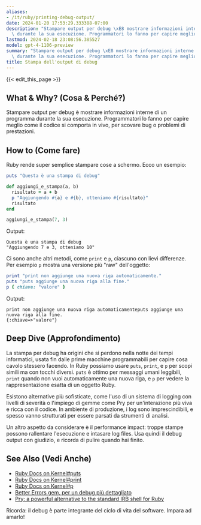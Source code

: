```yaml
---
aliases:
- /it/ruby/printing-debug-output/
date: 2024-01-20 17:53:29.333388-07:00
description: "Stampare output per debug \xE8 mostrare informazioni interne di un programma\
  \ durante la sua esecuzione. Programmatori lo fanno per capire meglio come il\u2026"
lastmod: 2024-02-18 23:08:56.385527
model: gpt-4-1106-preview
summary: "Stampare output per debug \xE8 mostrare informazioni interne di un programma\
  \ durante la sua esecuzione. Programmatori lo fanno per capire meglio come il\u2026"
title: Stampa dell'output di debug
---
```


{{< edit_this_page >}}

## What & Why? (Cosa & Perché?)
Stampare output per debug è mostrare informazioni interne di un programma durante la sua esecuzione. Programmatori lo fanno per capire meglio come il codice si comporta in vivo, per scovare bug o problemi di prestazioni.

## How to (Come fare)
Ruby rende super semplice stampare cose a schermo. Ecco un esempio:

```Ruby
puts "Questa è una stampa di debug"

def aggiungi_e_stampa(a, b)
  risultato = a + b
  p "Aggiungendo #{a} e #{b}, otteniamo #{risultato}"
  risultato
end

aggiungi_e_stampa(7, 3)
```

Output:
```
Questa è una stampa di debug
"Aggiungendo 7 e 3, otteniamo 10"
```

Ci sono anche altri metodi, come `print` e `p`, ciascuno con lievi differenze. Per esempio `p` mostra una versione più "raw" dell'oggetto:

```Ruby
print "print non aggiunge una nuova riga automaticamente."
puts "puts aggiunge una nuova riga alla fine."
p { chiave: "valore" }
```

Output:
```
print non aggiunge una nuova riga automaticamenteputs aggiunge una nuova riga alla fine.
{:chiave=>"valore"}
```

## Deep Dive (Approfondimento)
La stampa per debug ha origini che si perdono nella notte dei tempi informatici, usata fin dalle prime macchine programmabili per capire cosa cavolo stessero facendo. In Ruby possiamo usare `puts`, `print`, e `p` per scopi simili ma con tocchi diversi. `puts` è ottimo per messaggi umani leggibili, `print` quando non vuoi automaticamente una nuova riga, e `p` per vedere la rappresentazione esatta di un oggetto Ruby.

Esistono alternative più sofisticate, come l'uso di un sistema di logging con livelli di severità o l'impiego di gemme come Pry per un'interazione più viva e ricca con il codice. In ambiente di produzione, i log sono imprescindibili, e spesso vanno strutturati per essere parsati da strumenti di analisi.

Un altro aspetto da considerare è il performance impact: troppe stampe possono rallentare l'esecuzione e intasare log files. Usa quindi il debug output con giudizio, e ricorda di pulire quando hai finito.

## See Also (Vedi Anche)
- [Ruby Docs on Kernel#puts](https://ruby-doc.org/core-2.7.0/Kernel.html#method-i-puts)
- [Ruby Docs on Kernel#print](https://ruby-doc.org/core-2.7.0/Kernel.html#method-i-print)
- [Ruby Docs on Kernel#p](https://ruby-doc.org/core-2.7.0/Kernel.html#method-i-p)
- [Better Errors gem, per un debug più dettagliato](https://rubygems.org/gems/better_errors/)
- [Pry: a powerful alternative to the standard IRB shell for Ruby](https://pry.github.io/)

Ricorda: il debug è parte integrante del ciclo di vita del software. Impara ad amarlo!
